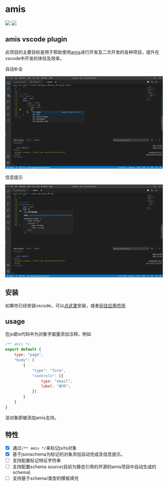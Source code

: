 # amis

[![](https://vsmarketplacebadge.apphb.com/version-short/ssddi456.amis.svg?style=flat-square)](https://marketplace.visualstudio.com/items?itemName=ssddi456.amis)
[![](https://vsmarketplacebadge.apphb.com/installs-short/ssddi456.amis.svg?style=flat-square)](https://marketplace.visualstudio.com/items?itemName=ssddi456.amis)

## amis vscode plugin

此项目的主要目标是用于帮助使用[amis](https://github.com/baidu/amis)进行开发及二次开发的各种项目，提升在vscode中开发的体验及效率。

自动补全

![autocompletion](./pictures/20201009171003.png)

信息提示

![hover](./pictures/20201009171058.png)

## 安装

如果你已经安装vscode，可以[点这里](vscode://extension/ssddi456.amis)安装，或者[前往应用市场](https://marketplace.visualstudio.com/items?itemName=ssddi456.amis)

## usage
在js或ts代码中为对象字面量添加注释，例如
```js
/** amis */
export default {
    type: "page",
    "body": [
        {
            "type": "form",
            "controls": [{
                type: "email",
                label: "邮件",
            }]
        }
    ]
}
```
该对象即被添加amis支持。

## 特性

* [x] 通过```/** amis */```来标记js/ts对象
* [x] 基于jsonschema为标记的对象添加自动完成及信息提示。
* [ ] 支持配置标记特征字符串
* [ ] 支持配置schema source(目前为静态引用的开源的amis项目中自动生成的schema)
* [ ] 支持基于schema/类型的模板填充
